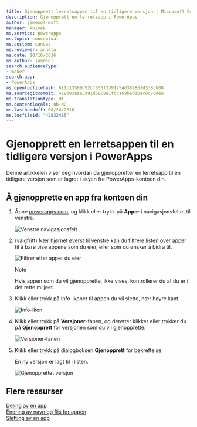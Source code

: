 ```yaml
---
title: Gjenopprett lerretsappen til en tidligere versjon | Microsoft Docs
description: Gjenopprett en lerretsapp i PowerApps
author: jamesol-msft
manager: kvivek
ms.service: powerapps
ms.topic: conceptual
ms.custom: canvas
ms.reviewer: anneta
ms.date: 10/16/2016
ms.author: jamesol
search.audienceType:
- maker
search.app:
- PowerApps
ms.openlocfilehash: 611b13509d92cf550f3391754d389863d538cb08
ms.sourcegitcommit: 429b83aaa5a91d5868e1fbc169bed1bac0c709ea
ms.translationtype: HT
ms.contentlocale: nb-NO
ms.lasthandoff: 08/24/2018
ms.locfileid: "42832485"
---
```

# <a name="restore-a-canvas-app-to-a-previous-version-in-powerapps"></a>Gjenopprett en lerretsappen til en tidligere versjon i PowerApps
Denne artikkelen viser deg hvordan du gjenoppretter en lerretsapp til en tidligere versjon som er lagret i skyen fra PowerApps-kontoen din.

## <a name="restore-an-app-from-your-account"></a>Å gjenopprette en app fra kontoen din
1. Åpne [powerapps.com](https://web.powerapps.com?utm_source=padocs&utm_medium=linkinadoc&utm_campaign=referralsfromdoc), og klikk eller trykk på **Apper** i navigasjonsfeltet til venstre.

    ![Venstre navigasjonsfelt](./media/restore-an-app/file-apps.png)

2. (valgfritt) Nær hjørnet øverst til venstre kan du filtrere listen over apper til å bare vise appene som du eier, eller som du ønsker å bidra til.

    ![Filtrer etter apper du eier](./media/restore-an-app/filter-list.png)

    > [!NOTE]
   > Hvis appen som du vil gjenopprette, ikke vises, kontrollerer du at du er i det rette miljøet.

3. Klikk eller trykk på Info-ikonet til appen du vil slette, nær høyre kant.

    ![Info-ikon](./media/restore-an-app/app-options.png)

4. Klikk eller trykk på **Versjoner**-fanen, og deretter klikker eller trykker du på **Gjenopprett** for versjonen som du vil gjenopprette.

    ![Versjoner-fanen](./media/restore-an-app/restore-button-2.png)

5. Klikk eller trykk på dialogboksen **Gjenopprett** for bekreftelse.  

    En ny versjon er lagt til i listen.

    ![Gjenopprettet versjon](./media/restore-an-app/versions-added-2.png)

## <a name="more-resources"></a>Flere ressurser
[Deling av en app](share-app.md)  
[Endring av navn og flis for appen](set-name-tile.md)  
[Sletting av en app](delete-app.md)
